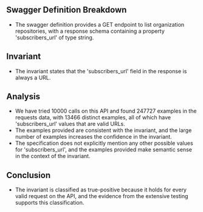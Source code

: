 ## Swagger Definition Breakdown
- The swagger definition provides a GET endpoint to list organization repositories, with a response schema containing a property 'subscribers_url' of type string.

## Invariant
- The invariant states that the 'subscribers_url' field in the response is always a URL.

## Analysis
- We have tried 10000 calls on this API and found 247727 examples in the requests data, with 13466 distinct examples, all of which have 'subscribers_url' values that are valid URLs.
- The examples provided are consistent with the invariant, and the large number of examples increases the confidence in the invariant.
- The specification does not explicitly mention any other possible values for 'subscribers_url', and the examples provided make semantic sense in the context of the invariant.

## Conclusion
- The invariant is classified as true-positive because it holds for every valid request on the API, and the evidence from the extensive testing supports this classification.
